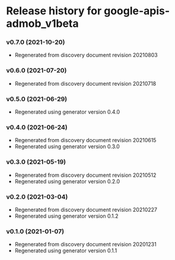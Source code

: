# Release history for google-apis-admob_v1beta

### v0.7.0 (2021-10-20)

* Regenerated from discovery document revision 20210803

### v0.6.0 (2021-07-20)

* Regenerated from discovery document revision 20210718

### v0.5.0 (2021-06-29)

* Regenerated using generator version 0.4.0

### v0.4.0 (2021-06-24)

* Regenerated from discovery document revision 20210615
* Regenerated using generator version 0.3.0

### v0.3.0 (2021-05-19)

* Regenerated from discovery document revision 20210512
* Regenerated using generator version 0.2.0

### v0.2.0 (2021-03-04)

* Regenerated from discovery document revision 20210227
* Regenerated using generator version 0.1.2

### v0.1.0 (2021-01-07)

* Regenerated from discovery document revision 20201231
* Regenerated using generator version 0.1.1

